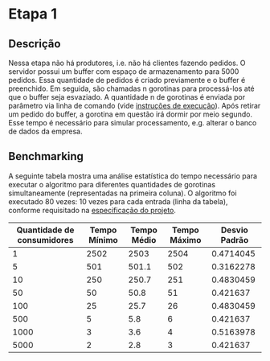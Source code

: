 # Etapa 1
## Descrição

Nessa etapa não há produtores, i.e. não há clientes fazendo pedidos. O servidor possui um buffer com espaço de armazenamento para 5000 pedidos. Essa quantidade de pedidos é criado previamente e o buffer é preenchido. Em seguida, são chamadas n gorotinas para processá-los até que o buffer seja esvaziado. A quantidade n de gorotinas é enviada por parâmetro via linha de comando (vide [instruções de execução](1-instrucoes.md)). Após retirar um pedido do buffer, a gorotina em questão irá dormir por meio segundo. Esse tempo é necessário para simular processamento, e.g. alterar o banco de dados da empresa.

## Benchmarking

A seguinte tabela mostra uma análise estatística do tempo necessário para executar o algoritmo para diferentes quantidades de gorotinas simultaneamente (representadas na primeira coluna). O algoritmo foi executado 80 vezes: 10 vezes para cada entrada (linha da tabela), conforme requisitado na [especificação do projeto](../Trabalho-Go.pdf).

Quantidade de consumidores | Tempo Mínimo | Tempo Médio | Tempo Máximo | Desvio Padrão
-------------------------- | ------------ | ----------- | ------------ | -------------
1 | 2502 | 2503 | 2504 | 0.4714045
5 | 501 | 501.1 | 502 | 0.3162278
10 | 250 | 250.7 | 251 | 0.4830459
50 | 50 | 50.8 | 51 | 0.421637
100 | 25 | 25.7 | 26 | 0.4830459
500 | 5 | 5.8 | 6 | 0.421637
1000 | 3 | 3.6 | 4 | 0.5163978
5000 | 2 | 2.8 | 3 | 0.421637